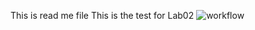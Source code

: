 This is read me file
This is the test for Lab02
![workflow](https://github.com/<UserName>/<RepositoryName>/actions/workflows/main.yml/badge.svg)
